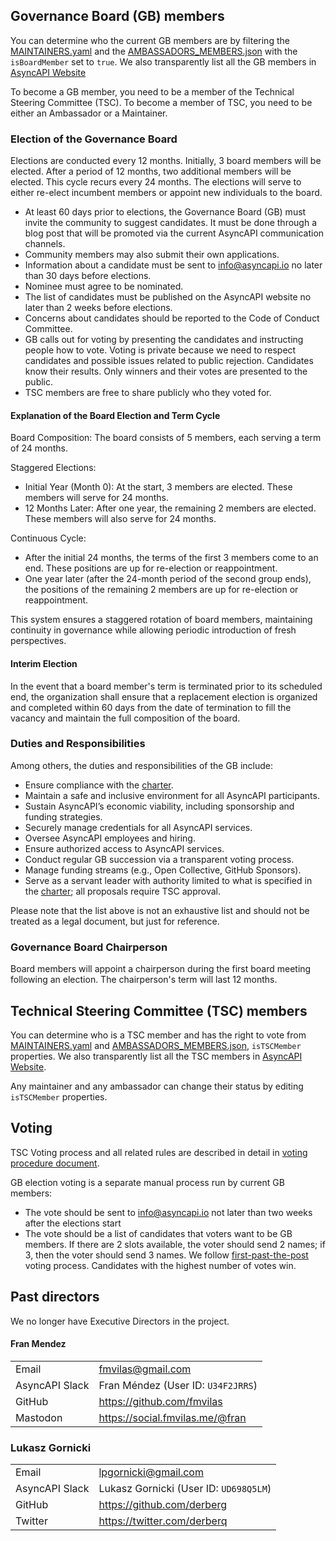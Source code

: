 ## Governance Board (GB) members

You can determine who the current GB members are by filtering the [MAINTAINERS.yaml](MAINTAINERS.yaml) and the [AMBASSADORS_MEMBERS.json](AMBASSADORS_MEMBERS.json) with the `isBoardMember` set to `true`. We also transparently list all the GB members in [AsyncAPI Website](`https://asyncapi.com/community/board`)

To become a GB member, you need to be a member of the Technical Steering Committee (TSC). To become a member of TSC, you need to be either an Ambassador or a Maintainer. 

### Election of the Governance Board

Elections are conducted every 12 months. Initially, 3 board members will be elected. After a period of 12 months, two additional members will be elected. This cycle recurs every 24 months. The elections will serve to either re-elect incumbent members or appoint new individuals to the board.

- At least 60 days prior to elections, the Governance Board (GB) must invite the community to suggest candidates. It must be done through a blog post that will be promoted via the current AsyncAPI communication channels.
- Community members may also submit their own applications. 
- Information about a candidate must be sent to info@asyncapi.io no later than 30 days before elections.
- Nominee must agree to be nominated.
- The list of candidates must be published on the AsyncAPI website no later than 2 weeks before elections.
- Concerns about candidates should be reported to the Code of Conduct Committee. 
- GB calls out for voting by presenting the candidates and instructing people how to vote. Voting is private because we need to respect candidates and possible issues related to public rejection. Candidates know their results. Only winners and their votes are presented to the public.
- TSC members are free to share publicly who they voted for.

#### Explanation of the Board Election and Term Cycle

Board Composition: The board consists of 5 members, each serving a term of 24 months.

Staggered Elections:

- Initial Year (Month 0): At the start, 3 members are elected. These members will serve for 24 months.
- 12 Months Later: After one year, the remaining 2 members are elected. These members will also serve for 24 months.

Continuous Cycle:

- After the initial 24 months, the terms of the first 3 members come to an end. These positions are up for re-election or reappointment.
- One year later (after the 24-month period of the second group ends), the positions of the remaining 2 members are up for re-election or reappointment.

This system ensures a staggered rotation of board members, maintaining continuity in governance while allowing periodic introduction of fresh perspectives.

#### Interim Election

In the event that a board member's term is terminated prior to its scheduled end, the organization shall ensure that a replacement election is organized and completed within 60 days from the date of termination to fill the vacancy and maintain the full composition of the board.

### Duties and Responsibilities

Among others, the duties and responsibilities of the GB include:

- Ensure compliance with the [charter](./CHARTER.md).
- Maintain a safe and inclusive environment for all AsyncAPI participants.
- Sustain AsyncAPI’s economic viability, including sponsorship and funding strategies.
- Securely manage credentials for all AsyncAPI services.
- Oversee AsyncAPI employees and hiring.
- Ensure authorized access to AsyncAPI services.
- Conduct regular GB succession via a transparent voting process.
- Manage funding streams (e.g., Open Collective, GitHub Sponsors).
- Serve as a servant leader with authority limited to what is specified in the [charter](./CHARTER.md); all proposals require TSC approval.

Please note that the list above is not an exhaustive list and should not be treated as a legal document, but just for reference.


### Governance Board Chairperson

Board members will appoint a chairperson during the first board meeting following an election. The chairperson's term will last 12 months.

## Technical Steering Committee (TSC) members

You can determine who is a TSC member and has the right to vote from [MAINTAINERS.yaml](MAINTAINERS.yaml) and [AMBASSADORS_MEMBERS.json](AMBASSADORS_MEMBERS.json), `isTSCMember` properties. We also transparently list all the TSC members in [AsyncAPI Website](`https://asyncapi.com/community/tsc`).

Any maintainer and any ambassador can change their status by editing `isTSCMember` properties.

## Voting

TSC Voting process and all related rules are described in detail in [voting procedure document](voting.md).

GB election voting is a separate manual process run by current GB members:
- The vote should be sent to info@asyncapi.io not later than two weeks after the elections start
- The vote should be a list of candidates that voters want to be GB members. If there are 2 slots available, the voter should send 2 names; if 3, then the voter should send 3 names. We follow [first-past-the-post](https://en.wikipedia.org/wiki/First-past-the-post_voting) voting process. Candidates with the highest number of votes win.

## Past directors

We no longer have Executive Directors in the project.

#### Fran Mendez

|                |                                    |
| -------------- | ---------------------------------- |
| Email          | fmvilas@gmail.com                  |
| AsyncAPI Slack | Fran Méndez (User ID: `U34F2JRRS`) |
| GitHub         | https://github.com/fmvilas         |
| Mastodon       | https://social.fmvilas.me/@fran    |

### Lukasz Gornicki

|                |                                        |
| -------------- | -------------------------------------- |
| Email          | lpgornicki@gmail.com                   |
| AsyncAPI Slack | Lukasz Gornicki (User ID: `UD698Q5LM`) |
| GitHub         | https://github.com/derberg             |
| Twitter        | https://twitter.com/derberq            |
